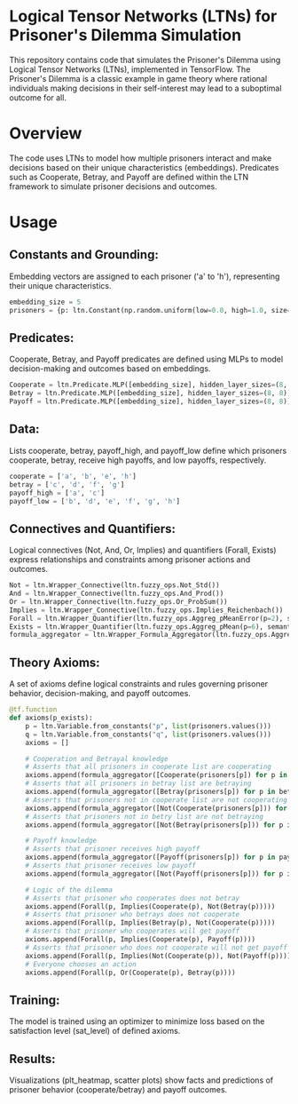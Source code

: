# Logical Tensor Networks (LTNs) for Prisoner's Dilemma Simulation
This repository contains code that simulates the Prisoner's Dilemma using Logical Tensor Networks (LTNs), implemented in TensorFlow. The Prisoner's Dilemma is a classic example in game theory where rational individuals making decisions in their self-interest may lead to a suboptimal outcome for all.

# Overview
The code uses LTNs to model how multiple prisoners interact and make decisions based on their unique characteristics (embeddings). Predicates such as Cooperate, Betray, and Payoff are defined within the LTN framework to simulate prisoner decisions and outcomes.

# Usage
## Constants and Grounding:
Embedding vectors are assigned to each prisoner ('a' to 'h'), representing their unique characteristics.
```python
embedding_size = 5
prisoners = {p: ltn.Constant(np.random.uniform(low=0.0, high=1.0, size=embedding_size), trainable=True) for p in 'abcdefgh'}
```

## Predicates:
Cooperate, Betray, and Payoff predicates are defined using MLPs to model decision-making and outcomes based on embeddings.
```python
Cooperate = ltn.Predicate.MLP([embedding_size], hidden_layer_sizes=(8, 8))
Betray = ltn.Predicate.MLP([embedding_size], hidden_layer_sizes=(8, 8))
Payoff = ltn.Predicate.MLP([embedding_size], hidden_layer_sizes=(8, 8))
```

## Data:
Lists cooperate, betray, payoff_high, and payoff_low define which prisoners cooperate, betray, receive high payoffs, and low payoffs, respectively.
```python
cooperate = ['a', 'b', 'e', 'h']
betray = ['c', 'd', 'f', 'g']
payoff_high = ['a', 'c']
payoff_low = ['b', 'd', 'e', 'f', 'g', 'h']
```

## Connectives and Quantifiers:
Logical connectives (Not, And, Or, Implies) and quantifiers (Forall, Exists) express relationships and constraints among prisoner actions and outcomes.
```python
Not = ltn.Wrapper_Connective(ltn.fuzzy_ops.Not_Std())
And = ltn.Wrapper_Connective(ltn.fuzzy_ops.And_Prod())
Or = ltn.Wrapper_Connective(ltn.fuzzy_ops.Or_ProbSum())
Implies = ltn.Wrapper_Connective(ltn.fuzzy_ops.Implies_Reichenbach())
Forall = ltn.Wrapper_Quantifier(ltn.fuzzy_ops.Aggreg_pMeanError(p=2), semantics="forall")
Exists = ltn.Wrapper_Quantifier(ltn.fuzzy_ops.Aggreg_pMean(p=6), semantics="exists")
formula_aggregator = ltn.Wrapper_Formula_Aggregator(ltn.fuzzy_ops.Aggreg_pMeanError())
```

## Theory Axioms:
A set of axioms define logical constraints and rules governing prisoner behavior, decision-making, and payoff outcomes.
```python
@tf.function
def axioms(p_exists):
    p = ltn.Variable.from_constants("p", list(prisoners.values()))
    q = ltn.Variable.from_constants("q", list(prisoners.values()))
    axioms = []

    # Cooperation and Betrayal knowledge
    # Asserts that all prisoners in cooperate list are cooperating
    axioms.append(formula_aggregator([Cooperate(prisoners[p]) for p in cooperate]))
    # Asserts that all prisoners in betray list are betraying
    axioms.append(formula_aggregator([Betray(prisoners[p]) for p in betray]))
    # Asserts that prisoners not in cooperate list are not cooperating
    axioms.append(formula_aggregator([Not(Cooperate(prisoners[p])) for p in prisoners if p not in cooperate]))
    # Asserts that prisoners not in betry list are not betraying
    axioms.append(formula_aggregator([Not(Betray(prisoners[p])) for p in prisoners if p not in betray]))

    # Payoff knowledge
    # Asserts that prisoner receives high payoff
    axioms.append(formula_aggregator([Payoff(prisoners[p]) for p in payoff_high]))
    # Asserts that prisoner receives low payoff
    axioms.append(formula_aggregator([Not(Payoff(prisoners[p])) for p in payoff_low]))

    # Logic of the dilemma
    # Asserts that prisoner who cooperates does not betray
    axioms.append(Forall(p, Implies(Cooperate(p), Not(Betray(p)))))
    # Asserts that prisoner who betrays does not cooperate
    axioms.append(Forall(p, Implies(Betray(p), Not(Cooperate(p)))))
    # Asserts that prisoner who cooperates will get payoff
    axioms.append(Forall(p, Implies(Cooperate(p), Payoff(p))))
    # Asserts that prisoner who does not cooperate will not get payoff
    axioms.append(Forall(p, Implies(Not(Cooperate(p)), Not(Payoff(p)))))
    # Everyone chooses an action
    axioms.append(Forall(p, Or(Cooperate(p), Betray(p))))
```

## Training:
The model is trained using an optimizer to minimize loss based on the satisfaction level (sat_level) of defined axioms.

## Results:
Visualizations (plt_heatmap, scatter plots) show facts and predictions of prisoner behavior (cooperate/betray) and payoff outcomes.
